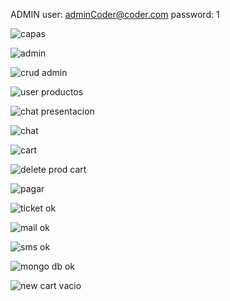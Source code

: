 <!--            
        si el tipo de usuario es Premium agregar opcion crear un producto / copiarlo de admin con el campo del que lo creo

        el usuario solo puede eliminar los productos que creo, el admin sigue igual

        ver token de 1 hora enviar mail usando util
 -->


ADMIN
user: adminCoder@coder.com 
password: 1

![capas](src/public/prints/1capas.png)

![admin](src/public/prints/2admin.png)

![crud admin](src/public/prints/3crud%20admin.png)

![user productos](src/public/prints/4usuarioAddToCard.png)

![chat presentacion](src/public/prints/5chat%20inicio.png)

![chat](src/public/prints/6chat%20ok!.png)

![cart](src/public/prints/7my%20cart!.png)

![delete prod cart](src/public/prints/8my%20cart%20delete%20products.png)

![pagar](src/public/prints/9pagar.png)

![ticket ok](src/public/prints/10ticket%20ok.png)

![mail ok](src/public/prints/11mail%20de%20compra.png)

![sms ok](src/public/prints/12sms%20ticket%20ok.jpeg)

![mongo db ok](src/public/prints/13mongo%20ticket.png)

![new cart vacio](src/public/prints/14nuevo%20cart%20luego%20de%20ticket%20ok.png)
